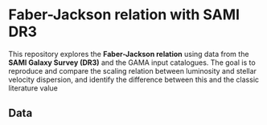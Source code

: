 # Faber-Jackson relation with SAMI DR3

This repository explores the **Faber-Jackson relation** using data from the **SAMI Galaxy Survey (DR3)** and the GAMA input catalogues. The goal is to reproduce and compare the scaling relation between luminosity and stellar velocity dispersion, and identify the difference between this and the classic literature value

## Data

